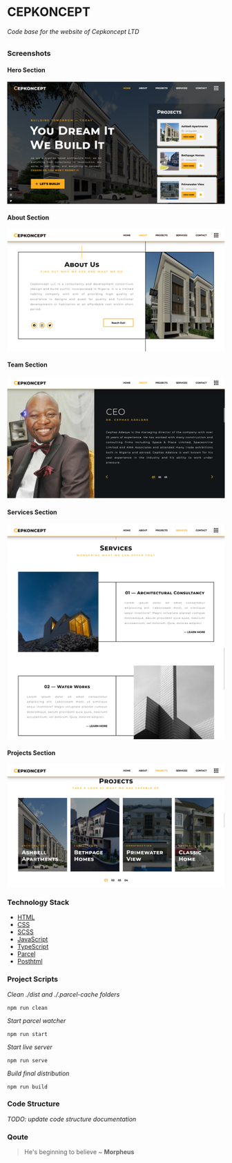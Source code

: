 # CEPKONCEPT
###### Code base for the website of Cepkoncept LTD

### Screenshots
#### Hero Section
![hero](https://github.com/Jeremiah-Olatunde/cepkoncept/blob/testing/screenshots/hero.png)

#### About Section
![about](https://github.com/Jeremiah-Olatunde/cepkoncept/blob/testing/screenshots/about.png)

#### Team Section
![team](https://github.com/Jeremiah-Olatunde/cepkoncept/blob/testing/screenshots/team.png)

#### Services Section
![services](https://github.com/Jeremiah-Olatunde/cepkoncept/blob/testing/screenshots/services.png)

#### Projects Section
![projects](https://github.com/Jeremiah-Olatunde/cepkoncept/blob/testing/screenshots/projects.png)

### Technology Stack
- [HTML](https://developer.mozilla.org/en-US/docs/Web/HTML) 
- [CSS](https://developer.mozilla.org/en-US/docs/Web/CSS)
- [SCSS](https://sass-lang.com/documentation/)
- [JavaScript](https://javascript.info/)
- [TypeScript](https://www.typescriptlang.org/)
- [Parcel](https://parceljs.org/)
- [Posthtml](https://github.com/posthtml)

### Project Scripts

*Clean ./dist and ./.parcel-cache folders*
```shell
npm run clean
```

*Start parcel watcher*
```shell
npm run start
```

*Start live server*
```shell
npm run serve
```

*Build final distribution*
```build
npm run build
```

### Code Structure
*TODO: update code structure documentation*

### Qoute
> He's beginning to believe ~ **Morpheus**
